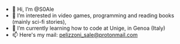 - 👋 Hi, I’m @S0Ale
- 👀 I’m interested in video games, programming and reading books (mainly sci-fi stories),
- 🌱 I’m currently learning how to code at Unige, in Genoa (Italy)
- 📫 Here's my mail: pelizzoni_sale@protonmail.com

<!---
S0Ale/S0Ale is a ✨ special ✨ repository because its `README.md` (this file) appears on your GitHub profile.
You can click the Preview link to take a look at your changes.
--->

